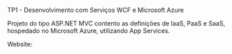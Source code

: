 TP1 - Desenvolvimento com Serviços WCF e Microsoft Azure

Projeto do tipo ASP.NET MVC contento as definições de IaaS, PaaS e SaaS, hospedado no Microsoft Azure, utilizando App Services.

Website: 
